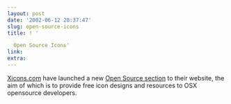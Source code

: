 ```yaml
---
layout: post
date: '2002-06-12 20:37:47'
slug: open-source-icons
title: ! '

  Open Source Icons'
link: 
extra: 
---
```


[Xicons.com](http://xicons.macnn.com) have launched a new [Open Source section](http://xicons.macnn.com/opensource.php) to their website, the aim of which is to provide free icon designs and resources to OSX opensource developers.